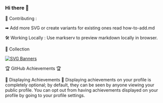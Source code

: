 ### Hi there 👋
🚧 Contributing :

➡ Add more SVG or create variants for existing ones read how-to-add.md

🛠️ Working Locally : Use markserv to preview markdown locally in browser.

💐 Collection


[![SVG Banners](https://svg-banners.vercel.app/api?type=glitch&text1=WAGMI🤹&width=1200&height=400)](https://github.com/Akshay090/svg-banners)

🏆 GitHub Achievements 🏆




🏅 Displaying Achievements 🏅
Displaying achievements on your profile is completely optional; by default, they can be seen by anyone viewing your public profile.
You can opt out from having achievements displayed on your profile by going to your profile settings.


 
<!--
**venuswhispers/venuswhispers** is a ✨ _special_ ✨ repository because its `README.md` (this file) appears on your GitHub profile.

Here are some ideas to get you started:

- 🔭 I’m currently working on ...
- 🌱 I’m currently learning ...
- 👯 I’m looking to collaborate on ...
- 🤔 I’m looking for help with ...
- 💬 Ask me about ...
- 📫 How to reach me: ...
- 😄 Pronouns: ...
- ⚡ Fun fact: ...
-->
